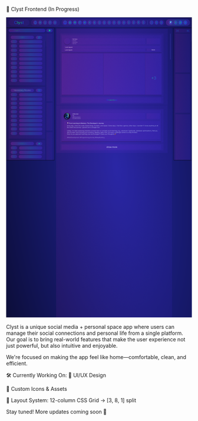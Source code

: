 🚧 Clyst Frontend (In Progress)

![Clyst UI/UX](/public/assets/clyst-ui-ux/clyst-ui-ux.png)

Clyst is a unique social media + personal space app where users can manage their social connections and personal life from a single platform. Our goal is to bring real-world features that make the user experience not just powerful, but also intuitive and enjoyable.

We're focused on making the app feel like home—comfortable, clean, and efficient.

🛠️ Currently Working On:
🎨 UI/UX Design

🧩 Custom Icons & Assets

📐 Layout System: 12-column CSS Grid → [3, 8, 1] split

Stay tuned! More updates coming soon 🚀